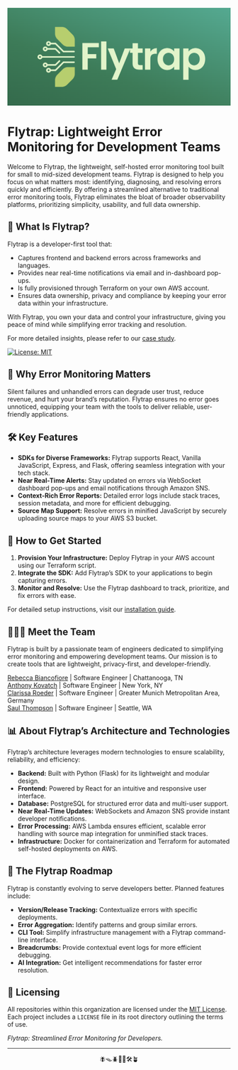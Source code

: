 ![Organization Logo](https://raw.githubusercontent.com/getflytrap/.github/main/profile/flytrap_logo.png)

# Flytrap: Lightweight Error Monitoring for Development Teams
Welcome to Flytrap, the lightweight, self-hosted error monitoring tool built for small to mid-sized development teams. Flytrap is designed to help you focus on what matters most: identifying, diagnosing, and resolving errors quickly and efficiently. By offering a streamlined alternative to traditional error monitoring tools, Flytrap eliminates the bloat of broader observability platforms, prioritizing simplicity, usability, and full data ownership.

## 🚀 What Is Flytrap?
Flytrap is a developer-first tool that:

- Captures frontend and backend errors across frameworks and languages.
- Provides near real-time notifications via email and in-dashboard pop-ups.
- Is fully provisioned through Terraform on your own AWS account.
- Ensures data ownership, privacy and compliance by keeping your error data within your infrastructure.

With Flytrap, you own your data and control your infrastructure, giving you peace of mind while simplifying error tracking and resolution.

For more detailed insights, please refer to our [case study](https://getflytrap.github.io/).

[![License: MIT](https://img.shields.io/badge/License-MIT-yellow.svg)](https://opensource.org/licenses/MIT)

## 🌟 Why Error Monitoring Matters
Silent failures and unhandled errors can degrade user trust, reduce revenue, and hurt your brand’s reputation. Flytrap ensures no error goes unnoticed, equipping your team with the tools to deliver reliable, user-friendly applications.

## 🛠️ Key Features
- **SDKs for Diverse Frameworks:** Flytrap supports React, Vanilla JavaScript, Express, and Flask, offering seamless integration with your tech stack.
- **Near Real-Time Alerts:** Stay updated on errors via WebSocket dashboard pop-ups and email notifications through Amazon SNS.
- **Context-Rich Error Reports:** Detailed error logs include stack traces, session metadata, and more for efficient debugging.
- **Source Map Support:** Resolve errors in minified JavaScript by securely uploading source maps to your AWS S3 bucket.

## 📂 How to Get Started
1. **Provision Your Infrastructure:** Deploy Flytrap in your AWS account using our Terraform script.
2. **Integrate the SDK:** Add Flytrap’s SDK to your applications to begin capturing errors.
3. **Monitor and Resolve:** Use the Flytrap dashboard to track, prioritize, and fix errors with ease.

For detailed setup instructions, visit our [installation guide](https://github.com/getflytrap/flytrap_terraform).

## 🧑‍🤝‍🧑 Meet the Team
Flytrap is built by a passionate team of engineers dedicated to simplifying error monitoring and empowering development teams. Our mission is to create tools that are lightweight, privacy-first, and developer-friendly.

[Rebecca Biancofiore](https://github.com/fenris55) | Software Engineer | Chattanooga, TN  
[Anthony Kovatch](https://github.com/Akovatch) | Software Engineer | New York, NY  
[Clarissa Roeder](https://github.com/clarissaroeder) | Software Engineer | Greater Munich Metropolitan Area, Germany  
[Saul Thompson](https://github.com/saulthompson) | Software Engineer | Seattle, WA  


## 📊 About Flytrap’s Architecture and Technologies
Flytrap’s architecture leverages modern technologies to ensure scalability, reliability, and efficiency:

- **Backend:** Built with Python (Flask) for its lightweight and modular design.
- **Frontend:** Powered by React for an intuitive and responsive user interface.
- **Database:** PostgreSQL for structured error data and multi-user support.
- **Near Real-Time Updates:** WebSockets and Amazon SNS provide instant developer notifications.
- **Error Processing:** AWS Lambda ensures efficient, scalable error handling with source map integration for unminified stack traces.
- **Infrastructure:** Docker for containerization and Terraform for automated self-hosted deployments on AWS.

## 🔮 The Flytrap Roadmap
Flytrap is constantly evolving to serve developers better. Planned features include:

- **Version/Release Tracking:** Contextualize errors with specific deployments.
- **Error Aggregation:** Identify patterns and group similar errors.
- **CLI Tool:** Simplify infrastructure management with a Flytrap command-line interface.
- **Breadcrumbs:** Provide contextual event logs for more efficient debugging.
- **AI Integration:** Get intelligent recommendations for faster error resolution.

## 📄 Licensing

All repositories within this organization are licensed under the [MIT License](https://opensource.org/licenses/MIT). Each project includes a `LICENSE` file in its root directory outlining the terms of use.


*Flytrap: Streamlined Error Monitoring for Developers.*

---

<div align="center">
  🪰🪤🪲🌱🚦🛠️🪴
</div>
